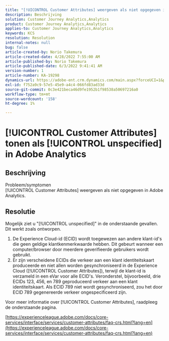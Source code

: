 ```yaml
---
title: "[!UICONTROL Customer Attributes] weergeven als niet opgegeven in Adobe Analytics"
description: Beschrijving
solution: Customer Journey Analytics,Analytics
product: Customer Journey Analytics,Analytics
applies-to: Customer Journey Analytics,Analytics
keywords: KCS
resolution: Resolution
internal-notes: null
bug: false
article-created-by: Norio Takemura
article-created-date: 4/28/2022 7:55:00 AM
article-published-by: Norio Takemura
article-published-date: 6/3/2022 9:41:41 AM
version-number: 1
article-number: KA-19298
dynamics-url: https://adobe-ent.crm.dynamics.com/main.aspx?forceUCI=1&pagetype=entityrecord&etn=knowledgearticle&id=8aee8b7a-c8c6-ec11-a7b6-0022480a1af6
exl-id: f752a9c9-57e5-45e9-a4c4-066fd83ad33d
source-git-commit: 0c3e421beca46d9fe1952b1f98538a50697216a0
workflow-type: tm+mt
source-wordcount: '158'
ht-degree: 1%

---
```


# [!UICONTROL Customer Attributes] tonen als [!UICONTROL unspecified] in Adobe Analytics

## Beschrijving

Probleem/symptomen
<br>[!UICONTROL Customer Attributes] weergeven als niet opgegeven in Adobe Analytics.

## Resolutie




Mogelijk ziet u &quot;[!UICONTROL unspecified]&quot; in de onderstaande gevallen. Dit werkt zoals ontworpen.

1. De Experience Cloud-id (ECID) wordt toegewezen aan andere klant-id&#39;s die geen geldige klantkenmerkwaarde hebben. Dit gebeurt wanneer een computer/browser door meerdere geverifieerde gebruikers wordt gebruikt.
2. Er zijn verscheidene ECIDs die verkeer aan een klant identiteitskaart produceerde en niet allen worden gesynchroniseerd in de Experience Cloud ([!UICONTROL Customer Attributes]), terwijl de klant-id is verzameld in een eVar voor alle ECID&#39;s. Veronderstel, bijvoorbeeld, drie ECIDs 123, 456, en 789 geproduceerd verkeer aan een klant identiteitskaart. Als ECID 789 niet wordt gesynchroniseerd, zou het door ECID 789 gegenereerde verkeer ongespecificeerd zijn.




Voor meer informatie over [!UICONTROL Customer Attributes], raadpleeg de onderstaande pagina.

[https://experienceleague.adobe.com/docs/core-services/interface/services/customer-attributes/faq-crs.html?lang=en](https://experienceleague.adobe.com/docs/core-services/interface/services/customer-attributes/faq-crs.html?lang=en)
